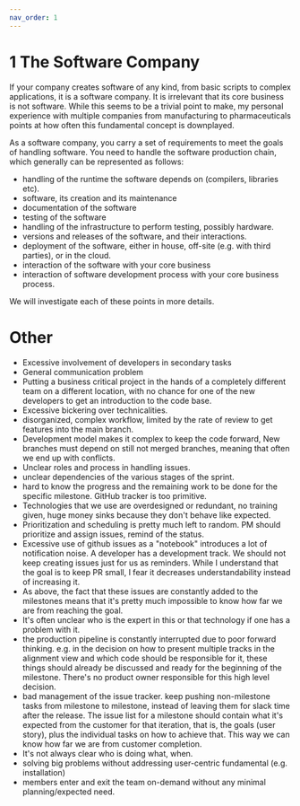 ```yaml
---
nav_order: 1
---
```

# 1 The Software Company

If your company creates software of any kind, from basic scripts to complex applications, it is a software company.
It is irrelevant that its core business is not software. While this seems to be a trivial point to make, my personal
experience with multiple companies from manufacturing to pharmaceuticals points at how often this fundamental
concept is downplayed.

As a software company, you carry a set of requirements to meet the goals of handling software. You need to handle the software
production chain, which generally can be represented as follows:

- handling of the runtime the software depends on (compilers, libraries etc).
- software, its creation and its maintenance
- documentation of the software
- testing of the software
- handling of the infrastructure to perform testing, possibly hardware.
- versions and releases of the software, and their interactions.
- deployment of the software, either in house, off-site (e.g. with third parties), or in the cloud.
- interaction of the software with your core business
- interaction of software development process with your core business process.

We will investigate each of these points in more details.


# Other
- Excessive involvement of developers in secondary tasks
- General communication problem
- Putting a business critical project in the hands of a completely different team on a different location, with no chance for one of the new developers to get an introduction to the code base.
- Excessive bickering over technicalities.
- disorganized, complex workflow, limited by the rate of review to get features into the main branch.
- Development model makes it complex to keep the code forward, New branches must depend on still not merged branches, meaning that often we end up with conflicts.
- Unclear roles and process in handling issues.
- unclear dependencies of the various stages of the sprint.
- hard to know the progress and the remaining work to be done for the specific
  milestone. GitHub tracker is too primitive.
- Technologies that we use are overdesigned or redundant, no training given, huge money sinks because they don't behave like expected.
- Prioritization and scheduling is pretty much left to random. PM should prioritize and assign issues, remind of the status.
- Excessive use of github issues as a "notebook" introduces a lot of notification noise. A developer has a development track. We should not keep creating issues just for us as reminders. While I understand that the goal is to keep PR small, I fear it decreases understandability instead of increasing it.
- As above, the fact that these issues are constantly added to the milestones means that it's pretty much impossible to know how far we are from reaching the goal.
- It's often unclear who is the expert in this or that technology if one has a problem with it.
- the production pipeline is constantly interrupted due to poor forward thinking. e.g. in the decision on how to present multiple tracks in the alignment view and which code should be responsible for it, these things should already be discussed and ready for the beginning of the milestone. There's no product owner responsible for this high level decision.
- bad management of the issue tracker. keep pushing non-milestone tasks from milestone to milestone, instead of leaving them for slack time after the release. The issue list for a milestone should contain what it's expected from the customer for that iteration, that is, the goals (user story), plus the individual tasks on how to achieve that. This way we can know how far we are from customer completion.
- It's not always clear who is doing what, when.
- solving big problems without addressing user-centric fundamental (e.g. installation)
- members enter and exit the team on-demand without any minimal planning/expected need.



